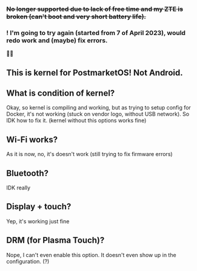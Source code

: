 ### ~~No longer supported due to lack of free time and my ZTE is broken (can't boot and very short battery life).~~

### ! I'm going to try again (started from  7 of April 2023), would redo work and (maybe) fix errors.




🤨📸

## This is kernel for PostmarketOS! Not Android.

## What is condition of kernel?
Okay, so kernel is compiling and working, but as trying to setup config for Docker, it's not working (stuck on vendor logo, without USB network). So IDK how to fix it. (kernel without this options works fine)
## Wi-Fi works?
As it is now, no, it's doesn't work (still trying to fix firmware errors)
## Bluetooth?
IDK really
## Display + touch?
Yep, it's working just fine
## DRM (for Plasma Touch)?
Nope, I can't even enable this option. It doesn't even show up in the configuration. (?)
